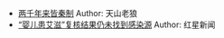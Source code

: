 - [两千年来皆秦制](http://wechatscope.jmsc.hku.hk:8000/html?fn=gh_21bb247aee5d_2018-08-10_2247484371_qwdgQCPf35.y.tar.gz)
Author: 天山老狼
- [“婴儿患艾滋”复核结果仍未找到感染源](http://wechatscope.jmsc.hku.hk:8000/html?fn=gh_1ede6c42db01_2018-08-10_2247498170_0nWUpfo7QG.y.tar.gz)
Author: 红星新闻
